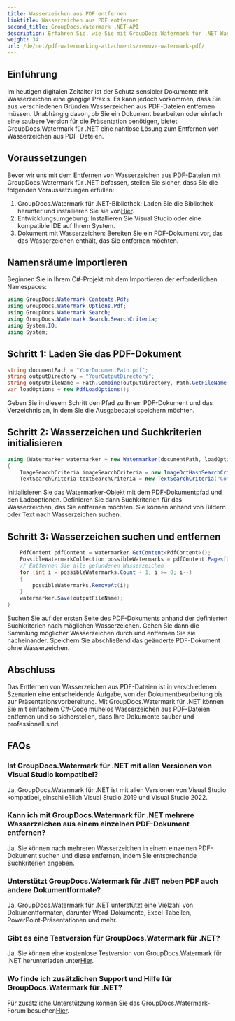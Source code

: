 ```yaml
---
title: Wasserzeichen aus PDF entfernen
linktitle: Wasserzeichen aus PDF entfernen
second_title: GroupDocs.Watermark .NET-API
description: Erfahren Sie, wie Sie mit GroupDocs.Watermark für .NET Wasserzeichen aus PDF-Dateien entfernen. Einfache Schritte für die professionelle Dokumentenbearbeitung.
weight: 34
url: /de/net/pdf-watermarking-attachments/remove-watermark-pdf/
---
```

## Einführung
Im heutigen digitalen Zeitalter ist der Schutz sensibler Dokumente mit Wasserzeichen eine gängige Praxis. Es kann jedoch vorkommen, dass Sie aus verschiedenen Gründen Wasserzeichen aus PDF-Dateien entfernen müssen. Unabhängig davon, ob Sie ein Dokument bearbeiten oder einfach eine saubere Version für die Präsentation benötigen, bietet GroupDocs.Watermark für .NET eine nahtlose Lösung zum Entfernen von Wasserzeichen aus PDF-Dateien.
## Voraussetzungen
Bevor wir uns mit dem Entfernen von Wasserzeichen aus PDF-Dateien mit GroupDocs.Watermark für .NET befassen, stellen Sie sicher, dass Sie die folgenden Voraussetzungen erfüllen:
1.  GroupDocs.Watermark für .NET-Bibliothek: Laden Sie die Bibliothek herunter und installieren Sie sie von[Hier](https://releases.groupdocs.com/Watermark/net/).
2. Entwicklungsumgebung: Installieren Sie Visual Studio oder eine kompatible IDE auf Ihrem System.
3. Dokument mit Wasserzeichen: Bereiten Sie ein PDF-Dokument vor, das das Wasserzeichen enthält, das Sie entfernen möchten.

## Namensräume importieren
Beginnen Sie in Ihrem C#-Projekt mit dem Importieren der erforderlichen Namespaces:
```csharp
using GroupDocs.Watermark.Contents.Pdf;
using GroupDocs.Watermark.Options.Pdf;
using GroupDocs.Watermark.Search;
using GroupDocs.Watermark.Search.SearchCriteria;
using System.IO;
using System;
```
## Schritt 1: Laden Sie das PDF-Dokument
```csharp
string documentPath = "YourDocumentPath.pdf";
string outputDirectory = "YourOutputDirectory";
string outputFileName = Path.Combine(outputDirectory, Path.GetFileName(documentPath));
var loadOptions = new PdfLoadOptions();
```
Geben Sie in diesem Schritt den Pfad zu Ihrem PDF-Dokument und das Verzeichnis an, in dem Sie die Ausgabedatei speichern möchten.
## Schritt 2: Wasserzeichen und Suchkriterien initialisieren
```csharp
using (Watermarker watermarker = new Watermarker(documentPath, loadOptions))
{
    ImageSearchCriteria imageSearchCriteria = new ImageDctHashSearchCriteria(Constants.LogoPng);
    TextSearchCriteria textSearchCriteria = new TextSearchCriteria("Company Name");
```
Initialisieren Sie das Watermarker-Objekt mit dem PDF-Dokumentpfad und den Ladeoptionen. Definieren Sie dann Suchkriterien für das Wasserzeichen, das Sie entfernen möchten. Sie können anhand von Bildern oder Text nach Wasserzeichen suchen.
## Schritt 3: Wasserzeichen suchen und entfernen
```csharp
    PdfContent pdfContent = watermarker.GetContent<PdfContent>();
    PossibleWatermarkCollection possibleWatermarks = pdfContent.Pages[0].Search(imageSearchCriteria.Or(textSearchCriteria));
    // Entfernen Sie alle gefundenen Wasserzeichen
    for (int i = possibleWatermarks.Count - 1; i >= 0; i--)
    {
        possibleWatermarks.RemoveAt(i);
    }
    watermarker.Save(outputFileName);
}
```
Suchen Sie auf der ersten Seite des PDF-Dokuments anhand der definierten Suchkriterien nach möglichen Wasserzeichen. Gehen Sie dann die Sammlung möglicher Wasserzeichen durch und entfernen Sie sie nacheinander. Speichern Sie abschließend das geänderte PDF-Dokument ohne Wasserzeichen.

## Abschluss
Das Entfernen von Wasserzeichen aus PDF-Dateien ist in verschiedenen Szenarien eine entscheidende Aufgabe, von der Dokumentbearbeitung bis zur Präsentationsvorbereitung. Mit GroupDocs.Watermark für .NET können Sie mit einfachem C#-Code mühelos Wasserzeichen aus PDF-Dateien entfernen und so sicherstellen, dass Ihre Dokumente sauber und professionell sind.
## FAQs
### Ist GroupDocs.Watermark für .NET mit allen Versionen von Visual Studio kompatibel?
Ja, GroupDocs.Watermark für .NET ist mit allen Versionen von Visual Studio kompatibel, einschließlich Visual Studio 2019 und Visual Studio 2022.
### Kann ich mit GroupDocs.Watermark für .NET mehrere Wasserzeichen aus einem einzelnen PDF-Dokument entfernen?
Ja, Sie können nach mehreren Wasserzeichen in einem einzelnen PDF-Dokument suchen und diese entfernen, indem Sie entsprechende Suchkriterien angeben.
### Unterstützt GroupDocs.Watermark für .NET neben PDF auch andere Dokumentformate?
Ja, GroupDocs.Watermark für .NET unterstützt eine Vielzahl von Dokumentformaten, darunter Word-Dokumente, Excel-Tabellen, PowerPoint-Präsentationen und mehr.
### Gibt es eine Testversion für GroupDocs.Watermark für .NET?
 Ja, Sie können eine kostenlose Testversion von GroupDocs.Watermark für .NET herunterladen unter[Hier](https://releases.groupdocs.com/).
### Wo finde ich zusätzlichen Support und Hilfe für GroupDocs.Watermark für .NET?
 Für zusätzliche Unterstützung können Sie das GroupDocs.Watermark-Forum besuchen[Hier](https://forum.groupdocs.com/c/watermark/19).